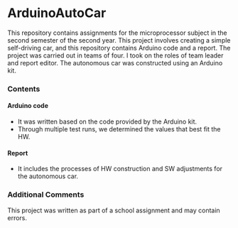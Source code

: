 # ArduinoAutoCar
This repository contains assignments for the  microprocessor subject in the second semester of the second year. This project involves creating a simple self-driving car, and this repository contains Arduino code and a report.
The project was carried out in teams of four. I took on the roles of team leader and report editor. The autonomous car was constructed using an Arduino kit.


### Contents

#### Arduino code
- It was written based on the code provided by the Arduino kit.
- Through multiple test runs, we determined the values that best fit the HW.

#### Report
- It includes the processes of HW construction and SW adjustments for the autonomous car.



### Additional Comments
This project was written as part of a school assignment and may contain errors.